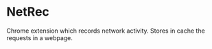 # NetRec
Chrome extension which records network activity. Stores in cache the requests in a webpage.
